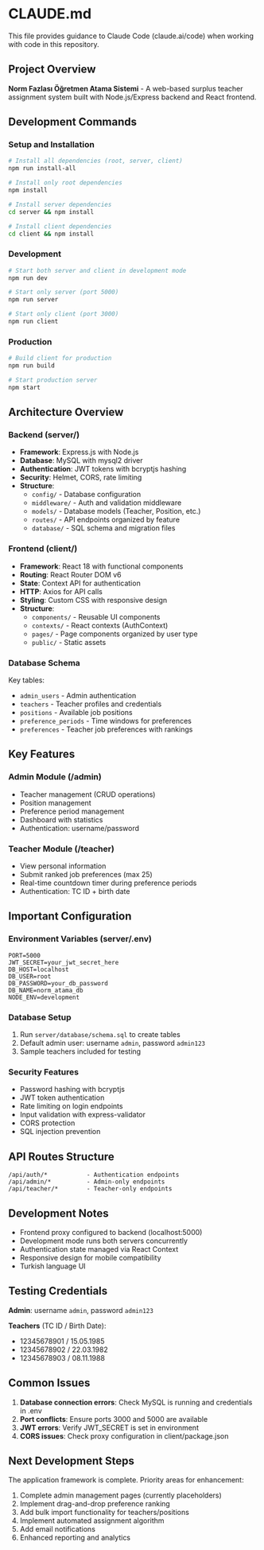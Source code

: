 # CLAUDE.md

This file provides guidance to Claude Code (claude.ai/code) when working with code in this repository.

## Project Overview

**Norm Fazlası Öğretmen Atama Sistemi** - A web-based surplus teacher assignment system built with Node.js/Express backend and React frontend.

## Development Commands

### Setup and Installation
```bash
# Install all dependencies (root, server, client)
npm run install-all

# Install only root dependencies
npm install

# Install server dependencies
cd server && npm install

# Install client dependencies
cd client && npm install
```

### Development
```bash
# Start both server and client in development mode
npm run dev

# Start only server (port 5000)
npm run server

# Start only client (port 3000)
npm run client
```

### Production
```bash
# Build client for production
npm run build

# Start production server
npm start
```

## Architecture Overview

### Backend (server/)
- **Framework**: Express.js with Node.js
- **Database**: MySQL with mysql2 driver
- **Authentication**: JWT tokens with bcryptjs hashing
- **Security**: Helmet, CORS, rate limiting
- **Structure**:
  - `config/` - Database configuration
  - `middleware/` - Auth and validation middleware
  - `models/` - Database models (Teacher, Position, etc.)
  - `routes/` - API endpoints organized by feature
  - `database/` - SQL schema and migration files

### Frontend (client/)
- **Framework**: React 18 with functional components
- **Routing**: React Router DOM v6
- **State**: Context API for authentication
- **HTTP**: Axios for API calls
- **Styling**: Custom CSS with responsive design
- **Structure**:
  - `components/` - Reusable UI components
  - `contexts/` - React contexts (AuthContext)
  - `pages/` - Page components organized by user type
  - `public/` - Static assets

### Database Schema
Key tables:
- `admin_users` - Admin authentication
- `teachers` - Teacher profiles and credentials
- `positions` - Available job positions
- `preference_periods` - Time windows for preferences
- `preferences` - Teacher job preferences with rankings

## Key Features

### Admin Module (/admin)
- Teacher management (CRUD operations)
- Position management
- Preference period management
- Dashboard with statistics
- Authentication: username/password

### Teacher Module (/teacher)
- View personal information
- Submit ranked job preferences (max 25)
- Real-time countdown timer during preference periods
- Authentication: TC ID + birth date

## Important Configuration

### Environment Variables (server/.env)
```
PORT=5000
JWT_SECRET=your_jwt_secret_here
DB_HOST=localhost
DB_USER=root
DB_PASSWORD=your_db_password
DB_NAME=norm_atama_db
NODE_ENV=development
```

### Database Setup
1. Run `server/database/schema.sql` to create tables
2. Default admin user: username `admin`, password `admin123`
3. Sample teachers included for testing

### Security Features
- Password hashing with bcryptjs
- JWT token authentication
- Rate limiting on login endpoints
- Input validation with express-validator
- CORS protection
- SQL injection prevention

## API Routes Structure

```
/api/auth/*           - Authentication endpoints
/api/admin/*          - Admin-only endpoints
/api/teacher/*        - Teacher-only endpoints
```

## Development Notes

- Frontend proxy configured to backend (localhost:5000)
- Development mode runs both servers concurrently
- Authentication state managed via React Context
- Responsive design for mobile compatibility
- Turkish language UI

## Testing Credentials

**Admin**: username `admin`, password `admin123`

**Teachers** (TC ID / Birth Date):
- 12345678901 / 15.05.1985
- 12345678902 / 22.03.1982
- 12345678903 / 08.11.1988

## Common Issues

1. **Database connection errors**: Check MySQL is running and credentials in .env
2. **Port conflicts**: Ensure ports 3000 and 5000 are available
3. **JWT errors**: Verify JWT_SECRET is set in environment
4. **CORS issues**: Check proxy configuration in client/package.json

## Next Development Steps

The application framework is complete. Priority areas for enhancement:
1. Complete admin management pages (currently placeholders)
2. Implement drag-and-drop preference ranking
3. Add bulk import functionality for teachers/positions
4. Implement automated assignment algorithm
5. Add email notifications
6. Enhanced reporting and analytics